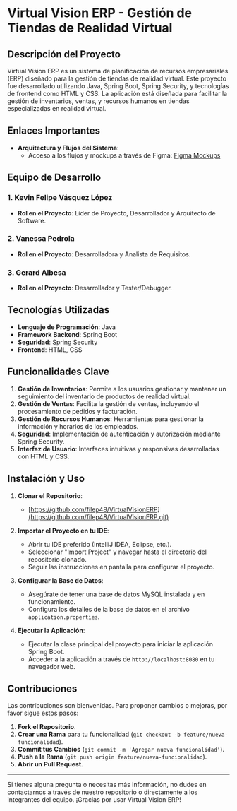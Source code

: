 # Virtual Vision ERP - Gestión de Tiendas de Realidad Virtual

## Descripción del Proyecto

Virtual Vision ERP es un sistema de planificación de recursos empresariales (ERP) diseñado para la gestión de tiendas de realidad virtual. Este proyecto fue desarrollado utilizando Java, Spring Boot, Spring Security, y tecnologías de frontend como HTML y CSS. La aplicación está diseñada para facilitar la gestión de inventarios, ventas, y recursos humanos en tiendas especializadas en realidad virtual.

## Enlaces Importantes

- **Arquitectura y Flujos del Sistema**:
  - Acceso a los flujos y mockups a través de Figma: [Figma Mockups](https://www.figma.com/file/xub2EfEQRXo7o9rB6e95oP/Mockups?type=design&node-id=1%3A2&mode=design&t=2J92FzY65ygON3qV-1)

## Equipo de Desarrollo

### 1. Kevin Felipe Vásquez López
- **Rol en el Proyecto**: Líder de Proyecto, Desarrollador y Arquitecto de Software.

### 2. Vanessa Pedrola
- **Rol en el Proyecto**: Desarrolladora y Analista de Requisitos.

### 3. Gerard Albesa
- **Rol en el Proyecto**: Desarrollador y Tester/Debugger.

## Tecnologías Utilizadas

- **Lenguaje de Programación**: Java
- **Framework Backend**: Spring Boot
- **Seguridad**: Spring Security
- **Frontend**: HTML, CSS

## Funcionalidades Clave

1. **Gestión de Inventarios**: Permite a los usuarios gestionar y mantener un seguimiento del inventario de productos de realidad virtual.
2. **Gestión de Ventas**: Facilita la gestión de ventas, incluyendo el procesamiento de pedidos y facturación.
3. **Gestión de Recursos Humanos**: Herramientas para gestionar la información y horarios de los empleados.
4. **Seguridad**: Implementación de autenticación y autorización mediante Spring Security.
5. **Interfaz de Usuario**: Interfaces intuitivas y responsivas desarrolladas con HTML y CSS.

## Instalación y Uso

1. **Clonar el Repositorio**:
   - [https://github.com/filep48/VirtualVisionERP](https://github.com/filep48/VirtualVisionERP.git)
2. **Importar el Proyecto en tu IDE**:
   - Abrir tu IDE preferido (IntelliJ IDEA, Eclipse, etc.).
   - Seleccionar "Import Project" y navegar hasta el directorio del repositorio clonado.
   - Seguir las instrucciones en pantalla para configurar el proyecto.

3. **Configurar la Base de Datos**:
   - Asegúrate de tener una base de datos MySQL instalada y en funcionamiento.
   - Configura los detalles de la base de datos en el archivo `application.properties`.

4. **Ejecutar la Aplicación**:
   - Ejecutar la clase principal del proyecto para iniciar la aplicación Spring Boot.
   - Acceder a la aplicación a través de `http://localhost:8080` en tu navegador web.

## Contribuciones

Las contribuciones son bienvenidas. Para proponer cambios o mejoras, por favor sigue estos pasos:

1. **Fork el Repositorio**.
2. **Crear una Rama** para tu funcionalidad (`git checkout -b feature/nueva-funcionalidad`).
3. **Commit tus Cambios** (`git commit -m 'Agregar nueva funcionalidad'`).
4. **Push a la Rama** (`git push origin feature/nueva-funcionalidad`).
5. **Abrir un Pull Request**.

---

Si tienes alguna pregunta o necesitas más información, no dudes en contactarnos a través de nuestro repositorio o directamente a los integrantes del equipo. ¡Gracias por usar Virtual Vision ERP!
